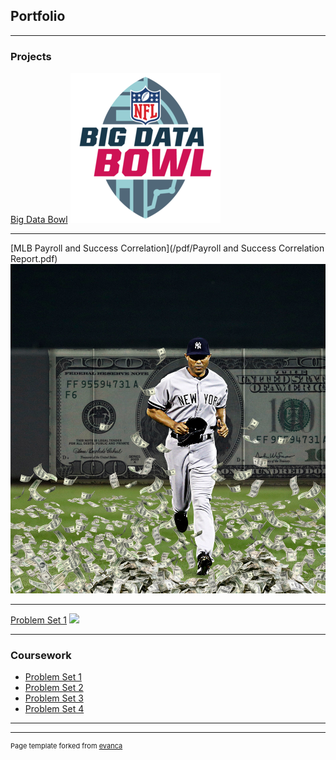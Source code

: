 ## Portfolio

---

### Projects

[Big Data Bowl](/sample_page)
<img src="images/bigdatabowl.png?raw=true"/>

---
[MLB Payroll and Success Correlation](/pdf/Payroll and Success Correlation Report.pdf)
<img src="images/mariano surrounded by money. .jpeg?raw=true"/>

---
[Problem Set 1](/_layouts/Problemset1.html)
<img src="images/dummy_thumbnail.jpg?raw=true"/>

---

### Coursework

- [Problem Set 1](/coursework/ProblemSet1.html)
- [Problem Set 2](coursework/ProblemSet2.html)
- [Problem Set 3](coursework/ProblemSet3.html)
- [Problem Set 4](coursework/ProblemSet4.html)

---




---
<p style="font-size:11px">Page template forked from <a href="https://github.com/evanca/quick-portfolio">evanca</a></p>
<!-- Remove above link if you don't want to attibute -->
